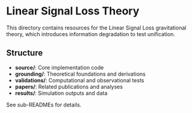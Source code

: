 # Linear Signal Loss Theory

This directory contains resources for the Linear Signal Loss gravitational theory, which introduces information degradation to test unification.

## Structure
- **source/**: Core implementation code
- **grounding/**: Theoretical foundations and derivations
- **validations/**: Computational and observational tests
- **papers/**: Related publications and analyses
- **results/**: Simulation outputs and data

See sub-READMEs for details. 
